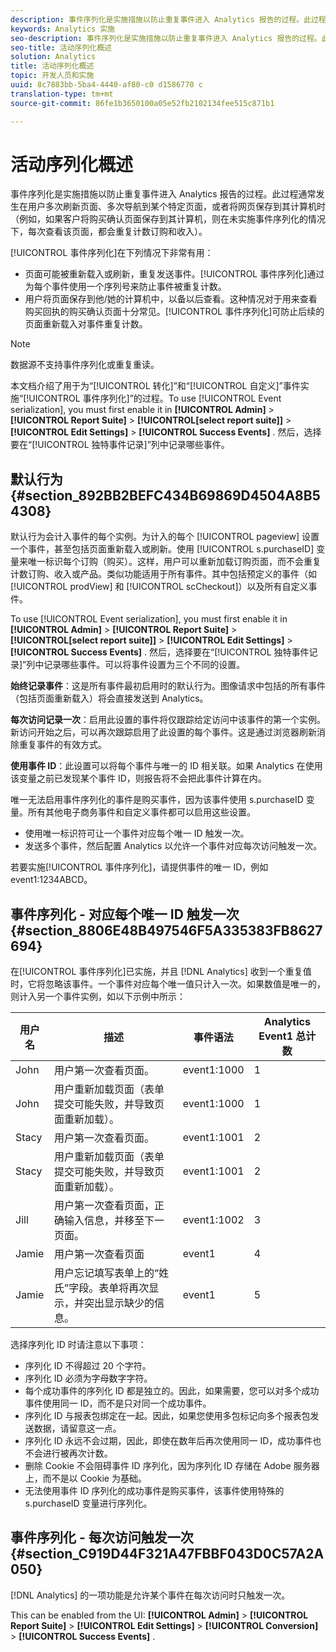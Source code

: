 ```yaml
---
description: 事件序列化是实施措施以防止重复事件进入 Analytics 报告的过程。此过程通常发生在用户多次刷新页面、多次导航到某个特定页面，或者将网页保存到其计算机时（例如，如果客户将购买确认页面保存到其计算机，则在未实施事件序列化的情况下，每次查看该页面，都会重复计数订购和收入）。
keywords: Analytics 实施
seo-description: 事件序列化是实施措施以防止重复事件进入 Analytics 报告的过程。此过程通常发生在用户多次刷新页面、多次导航到某个特定页面，或者将网页保存到其计算机时（例如，如果客户将购买确认页面保存到其计算机，则在未实施事件序列化的情况下，每次查看该页面，都会重复计数订购和收入）。
seo-title: 活动序列化概述
solution: Analytics
title: 活动序列化概述
topic: 开发人员和实施
uuid: 8c7883bb-5ba4-4440-af80-c0 d1586770 c
translation-type: tm+mt
source-git-commit: 86fe1b3650100a05e52fb2102134fee515c871b1

---
```



# 活动序列化概述

事件序列化是实施措施以防止重复事件进入 Analytics 报告的过程。此过程通常发生在用户多次刷新页面、多次导航到某个特定页面，或者将网页保存到其计算机时（例如，如果客户将购买确认页面保存到其计算机，则在未实施事件序列化的情况下，每次查看该页面，都会重复计数订购和收入）。

[!UICONTROL 事件序列化]在下列情况下非常有用：

* 页面可能被重新载入或刷新，重复发送事件。[!UICONTROL 事件序列化]通过为每个事件使用一个序列号来防止事件被重复计数。
* 用户将页面保存到他/她的计算机中，以备以后查看。这种情况对于用来查看购买回执的购买确认页面十分常见。[!UICONTROL 事件序列化]可防止后续的页面重新载入对事件重复计数。

>[!NOTE]
>
>数据源不支持事件序列化或重复重读。

本文档介绍了用于为“[!UICONTROL 转化]”和“[!UICONTROL 自定义]”事件实施“[!UICONTROL 事件序列化]”的过程。To use [!UICONTROL Event serialization], you must first enable it in  **[!UICONTROL Admin]** &gt; **[!UICONTROL Report Suite]** &gt; **[!UICONTROL[select report suite]]** &gt; **[!UICONTROL Edit Settings]** &gt; **[!UICONTROL Success Events]** . 然后，选择要在“[!UICONTROL 独特事件记录]”列中记录哪些事件。

## 默认行为 {#section_892BB2BEFC434B69869D4504A8B54308}

默认行为会计入事件的每个实例。为计入的每个 [!UICONTROL pageview] 设置一个事件，甚至包括页面重新载入或刷新。使用 [!UICONTROL s.purchaseID] 变量来唯一标识每个订购（购买）。这样，用户可以重新加载订购页面，而不会重复计数订购、收入或产品。类似功能适用于所有事件。其中包括预定义的事件（如 [!UICONTROL prodView] 和 [!UICONTROL scCheckout]）以及所有自定义事件。

<!-- 

event_serialization_impl.xml

 -->

To use [!UICONTROL Event serialization], you must first enable it in  **[!UICONTROL Admin]** &gt; **[!UICONTROL Report Suite]** &gt; **[!UICONTROL[select report suite]]** &gt; **[!UICONTROL Edit Settings]** &gt; **[!UICONTROL Success Events]** . 然后，选择要在“[!UICONTROL 独特事件记录]”列中记录哪些事件。可以将事件设置为三个不同的设置。

**始终记录事件**：这是所有事件最初启用时的默认行为。图像请求中包括的所有事件（包括页面重新载入）将会直接发送到 Analytics。

**每次访问记录一次**：启用此设置的事件将仅跟踪给定访问中该事件的第一个实例。新访问开始之后，可以再次跟踪启用了此设置的每个事件。这是通过浏览器刷新消除重复事件的有效方式。

**使用事件 ID**：此设置可以将每个事件与唯一的 ID 相关联。如果 Analytics 在使用该变量之前已发现某个事件 ID，则报告将不会把此事件计算在内。

唯一无法启用事件序列化的事件是购买事件，因为该事件使用 s.purchaseID 变量。所有其他电子商务事件和自定义事件都可以启用这些设置。

* 使用唯一标识符可让一个事件对应每个唯一 ID 触发一次。
* 发送多个事件，然后配置 Analytics 以允许一个事件对应每次访问触发一次。

若要实施[!UICONTROL 事件序列化]，请提供事件的唯一 ID，例如 event1:1234ABCD。

## 事件序列化 - 对应每个唯一 ID 触发一次 {#section_8806E48B497546F5A335383FB8627694}

在[!UICONTROL 事件序列化]已实施，并且 [!DNL Analytics] 收到一个重复值时，它将忽略该事件。一个事件对应每个唯一值只计入一次。如果数值是唯一的，则计入另一个事件实例，如以下示例中所示：

| 用户名 | 描述 | 事件语法 | Analytics Event1 总计数 |
|---|---|---|---|
| John | 用户第一次查看页面。 | event1:1000 | 1 |
| John | 用户重新加载页面（表单提交可能失败，并导致页面重新加载）。 | event1:1000 | 1 |
| Stacy | 用户第一次查看页面。 | event1:1001 | 2 |
| Stacy | 用户重新加载页面（表单提交可能失败，并导致页面重新加载）。 | event1:1001 | 2 |
| Jill | 用户第一次查看页面，正确输入信息，并移至下一页面。 | event1:1002 | 3 |
| Jamie | 用户第一次查看页面 | event1 | 4 |
| Jamie | 用户忘记填写表单上的“姓氏”字段。表单将再次显示，并突出显示缺少的信息。 | event1 | 5 |

选择序列化 ID 时请注意以下事项：

* 序列化 ID 不得超过 20 个字符。
* 序列化 ID 必须为字母数字字符。
* 每个成功事件的序列化 ID 都是独立的。因此，如果需要，您可以对多个成功事件使用同一 ID，而不是只对同一个成功事件。
* 序列化 ID 与报表包绑定在一起。因此，如果您使用多包标记向多个报表包发送数据，请留意这一点。
* 序列化 ID 永远不会过期，因此，即使在数年后再次使用同一 ID，成功事件也不会进行被再次计数。
* 删除 Cookie 不会阻碍事件 ID 序列化，因为序列化 ID 存储在 Adobe 服务器上，而不是以 Cookie 为基础。
* 无法使用事件 ID 序列化的成功事件是购买事件，该事件使用特殊的 s.purchaseID 变量进行序列化。

## 事件序列化 - 每次访问触发一次 {#section_C919D44F321A47FBBF043D0C57A2A050}

[!DNL Analytics] 的一项功能是允许某个事件在每次访问时只触发一次。

This can be enabled from the UI:  **[!UICONTROL Admin]** &gt; **[!UICONTROL Report Suite]** &gt; **[!UICONTROL Edit Settings]** &gt; **[!UICONTROL Conversion]** &gt; **[!UICONTROL Success Events]** .
